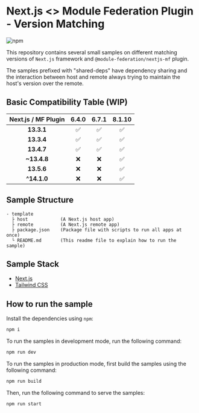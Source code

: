# Next.js <> Module Federation Plugin - Version Matching

![npm](https://img.shields.io/npm/dw/@module-federation/nextjs-mf)

This repository contains several small samples on different matching versions of `Next.js` framework and `@module-federation/nextjs-mf` plugin.

The samples prefixed with "shared-deps" have dependency sharing and the interaction between host and remote always trying to maintain the host's version over the remote.

## Basic Compatibility Table (WIP)

| Next.js / MF Plugin |       6.4.0        |       6.7.1        |       8.1.10       |
| :-----------------: | :----------------: | :----------------: | :----------------: |
|     **13.3.1**      | :white_check_mark: | :white_check_mark: | :white_check_mark: |
|     **13.3.4**      | :white_check_mark: | :white_check_mark: | :white_check_mark: |
|     **13.4.7**      | :white_check_mark: | :white_check_mark: | :white_check_mark: |
|     **~13.4.8**     |        :x:         |        :x:         | :white_check_mark: |
|     **13.5.6**      |        :x:         |        :x:         | :white_check_mark: |
|     **^14.1.0**     |        :x:         |        :x:         | :white_check_mark: |

## Sample Structure

```
- template
  ├ host            (A Next.js host app)
  ├ remote          (A Next.js remote app)
  ├ package.json    (Package file with scripts to run all apps at once)
  └ README.md       (This readme file to explain how to run the sample)
```

## Sample Stack

- [Next.js](https://nextjs.org/)
- [Tailwind CSS](https://tailwindcss.com/)

## How to run the sample

Install the dependencies using `npm`:

```bash
npm i
```

To run the samples in development mode, run the following command:

```bash
npm run dev
```

To run the samples in production mode, first build the samples using the following command:

```bash
npm run build
```

Then, run the following command to serve the samples:

```bash
npm run start
```